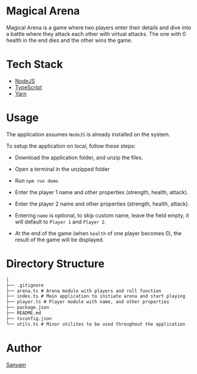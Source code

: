 # Magical Arena

Magical Arena is a game where two players enter their details and dive into a battle where they attack each other with virtual attacks. The one with 0 health in the end dies and the other wins the game.

# Tech Stack

- [NodeJS](https://nodejs.org/)
- [TypeScript](https://www.typescriptlang.org/)
- [Yarn](https://yarnpkg.com/)

# Usage

The application assumes `NodeJS` is already installed on the system.

To setup the application on local, follow these steps:

- Download the application folder, and unzip the files.
- Open a terminal in the unzipped folder

- Run `npm run demo`
- Enter the player 1 name and other properties (strength, health, attack).
- Enter the player 2 name and other properties (strength, health, attack).
- Entering `name` is optional, to skip custom name, leave the field empty, it will default to `Player 1` and `Player 2`.
- At the end of the game (when `health` of one player becomes 0), the result of the game will be displayed.

# Directory Structure

```md
│
├── .gitignore
├── arena.ts # Arena module with players and roll function
├── index.ts # Main application to initiate arena and start playing
├── player.ts # Player module with name, and other properties
├── package.json
├── README.md
├── tsconfig.json
└── utils.ts # Minor utilites to be used throughout the application
```

# Author

[Sanyam](https://www.linkedin.com/in/sanyam-lohan)
